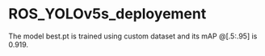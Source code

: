 # ROS_YOLOv5s_deployement
The model best.pt is trained using custom dataset and its mAP @[.5:.95] is 0.919.
